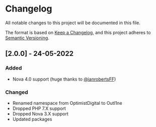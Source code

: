 # Changelog

All notable changes to this project will be documented in this file.

The format is based on [Keep a Changelog](https://keepachangelog.com/en/1.0.0/),
and this project adheres to [Semantic Versioning](https://semver.org/spec/v2.0.0.html).

## [2.0.0] - 24-05-2022

### Added

- Nova 4.0 support (huge thanks to [@ianrobertsFF](https://github.com/ianrobertsFF))

### Changed

- Renamed namespace from OptimistDigital to Outl1ne
- Dropped PHP 7.X support
- Dropped Nova 3.X support
- Updated packages
